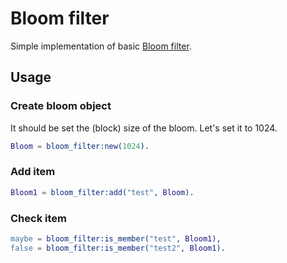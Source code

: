 Bloom filter
=====

Simple implementation of basic [Bloom filter](https://en.wikipedia.org/wiki/Bloom_filter).  

## Usage

### Create bloom object
It should be set the (block) size of the bloom. 
Let's set it to 1024.  

```erlang
Bloom = bloom_filter:new(1024).
```

### Add item

```erlang
Bloom1 = bloom_filter:add("test", Bloom).
```

### Check item

```erlang
maybe = bloom_filter:is_member("test", Bloom1),
false = bloom_filter:is_member("test2", Bloom1).

``` 